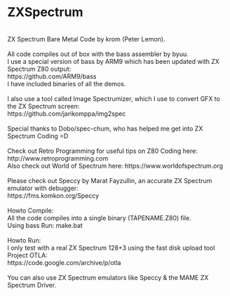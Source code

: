 ZXSpectrum
==========
<br />
ZX Spectrum Bare Metal Code by krom (Peter Lemon).<br />
<br />
All code compiles out of box with the bass assembler by byuu.<br />
I use a special version of bass by ARM9 which has been updated with ZX Spectrum Z80 output:<br />
https://github.com/ARM9/bass<br />
I have included binaries of all the demos.<br />
<br />
I also use a tool called Image Spectrumizer, which I use to convert GFX to the ZX Spectrum screen:<br />
https://github.com/jarikomppa/img2spec<br />
<br />
Special thanks to Dobo/spec-chum, who has helped me get into ZX Spectrum Coding =D<br />
<br />
Check out Retro Programming for useful tips on Z80 Coding here: http://www.retroprogramming.com<br />
Also check out World of Spectrum here: https://www.worldofspectrum.org<br />
<br />
Please check out Speccy by Marat Fayzullin, an accurate ZX Spectrum emulator with debugger:<br />
https://fms.komkon.org/Speccy<br />
<br />
Howto Compile:<br />
All the code compiles into a single binary (TAPENAME.Z80) file.<br />
Using bass Run: make.bat<br />
<br />
Howto Run:<br />
I only test with a real ZX Spectrum 128+3 using the fast disk upload tool Project OTLA:<br />
https://code.google.com/archive/p/otla<br />
<br />
You can also use ZX Spectrum emulators like Speccy & the MAME ZX Spectrum Driver.